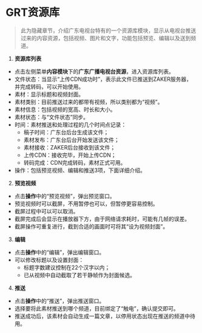 # GRT资源库
> 此为隐藏章节，介绍广东电视台特有的一个资源库模块，显示从电视台推送过来的内容资源，包括视频、图片和文字，功能包括预览、编辑以及送到频道。

1. **资源库列表**
  - 点击左侧菜单**内容模块**下的**广东广播电视台资源**，进入资源库列表。
  - 文件状态：当显示“上传CDN成功时”，表示此文件已推送到ZAKER服务器，并完成转码，可以开始使用。
  - 素材：显示标题和视频封面。
  - 素材类别：目前推送过来的都带有视频，所以类别都为“视频”。
  - 素材信息：包括视频的宽高、时长和大小。
  - 素材状态：与“文件状态”同步。
  - 时间：素材推送和处理过程的几个时间点记录：
    - 稿子时间：广东台后台生成该文件；
    - 素材发布：广东台后台开始发送该文件；
    - 素材接收：ZAKER后台接收到该文件；
    - 上传CDN：接收完毕，开始上传CDN；
    - 转码完成：CDN完成转码，素材正式可用。
  - 操作：包括预览视频、编辑和推送3项，下面详细介绍。

2. **预览视频**
  - 点击**操作**中的“预览视频”，弹出预览窗口。
  - 预览视频时可以截屏，不用暂停也可以，但暂停更容易控制。
  - 截屏过程中可以可以取消。
  - 截屏完成后会显示在播放器下方，由于网络请求耗时，可能有几帧的误差。
  - 截屏操作可重复进行，截到合适的画面时可将其“设为视频封面”。

3. **编辑**
  - 点击**操作**中的“编辑”，弹出编辑窗口。
  - 可以修改标题以及设置封面：
    - 标题字数建议控制在22个汉字以内；
    - 已从视频中自动截取了若干静帧作为封面候选。

4. **推送**
  - 点击**操作**中的“推送”，弹出推送窗口。
  - 选择要将此素材推送到哪个频道，目前绑定了“触电”，确认提交即可。
  - 推送成功后，该素材会自动生成一篇文章，以停用状态出现在推送的频道中待用。


